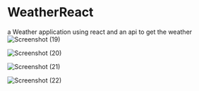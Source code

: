# WeatherReact
a Weather application using react and an api to get the weather
![Screenshot (19)](https://github.com/Waleed-xc/WeatherReact/assets/102128756/8f994a4e-c4e7-42f1-8bc9-452c034245fe)


![Screenshot (20)](https://github.com/Waleed-xc/WeatherReact/assets/102128756/2f4820b5-c621-49e1-94ed-b7bedd783d0c)


![Screenshot (21)](https://github.com/Waleed-xc/WeatherReact/assets/102128756/648f535a-2117-40ee-9c42-8cb03cc68015)


![Screenshot (22)](https://github.com/Waleed-xc/WeatherReact/assets/102128756/9e485280-9f33-4d0b-819a-ddba8dfbad4c)
